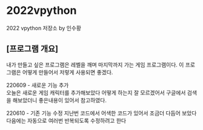 # 2022vpython
2022 vpython 저장소 by 인수황
## [프로그램 개요]
내가 만들고 싶은 프로그램은 레벨을 깨며 마지막까지 가는  게임 프로그램이다. 이 프로그램은 어떻게 만들어서 저렇게 사용되면 좋겠다. 


220609 - 새로운 기능 추가  
오늘은 새로운 게임 캐릭터를 추가해보았다
어떻게 하는지 잘 모르겠어서 구글에서 검색을 해보았더니 좋은내용이 있어서 참고하였다.


220610 - 기존 기능 수정
지난번 코드에서 어색한 코드가 있어서 조금더 다듬어 보았다
다음에는 자동으로 여러번 반복되도록 수정하려고 한다
